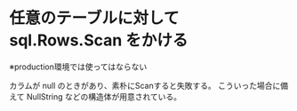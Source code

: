 # 任意のテーブルに対して sql.Rows.Scan をかける

※production環境では使ってはならない



カラムが null のときがあり、素朴にScanすると失敗する。
こういった場合に備えて NullString などの構造体が用意されている。





